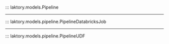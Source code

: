 ::: laktory.models.Pipeline

---

::: laktory.models.pipeline.PipelineDatabricksJob

---

::: laktory.models.pipeline.PipelineUDF
